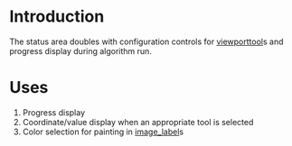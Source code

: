 # Introduction #

The status area doubles with configuration controls for [viewporttool](viewporttool.md)s and progress display during algorithm run.

# Uses #
  1. Progress display
  1. Coordinate/value display when an appropriate tool is selected
  1. Color selection for painting in [image\_label](image_label.md)s